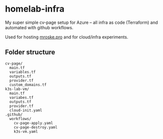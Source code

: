 # homelab-infra


My super simple cv-page setup for Azure – all infra as code (Terraform) and automated with github workflows.

Used for hosting [mroske.pro](https://mroske.pro) and for cloud/infra experiments.

## Folder structure

```
cv-page/
  main.tf           
  variables.tf       
  outputs.tf         
  provider.tf       
  custom_domains.tf 
k3s-lab-vm/
  main.tf
  variabes.tf
  outputs.tf
  provider.tf
  cloud-init.yaml
.github/
  workflows/
    cv-page-apply.yaml  
    cv-page-destroy.yaml
    k3s-vm.yaml
```